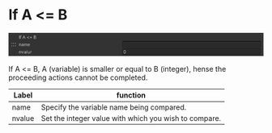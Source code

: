 
# If A <= B
![IfLessThanOrEqual](img/IfLessThanOrEqual.jpg)

If A <= B, A (variable) is smaller or equal to B (integer), hense the proceeding actions cannot be completed.


|  Label |  function  |
| ----   | ---- |
| name | Specify the variable name being compared. |
| nvalue | Set the integer value with which you wish to compare. |
